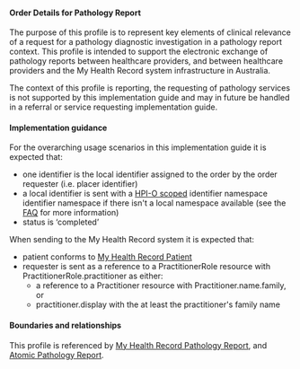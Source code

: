 #### Order Details for Pathology Report
The purpose of this profile is to represent key elements of clinical relevance of a request for a pathology diagnostic investigation in a pathology report context. This profile is intended to support the electronic exchange of pathology reports between healthcare providers, and between healthcare providers and the My Health Record system infrastructure in Australia.

The context of this profile is reporting, the requesting of pathology services is not supported by this implementation guide and may in future be handled in a referral or service requesting implementation guide.

#### Implementation guidance
For the overarching usage scenarios in this implementation guide it is expected that:
* one identifier is the local identifier assigned to the order by the order requester (i.e. placer identifier)
* a local identifier is sent with a [HPI-O scoped](http://ns.electronichealth.net.au/id/hpio-scoped/order/1.0/index.html) identifier namespace identifier namespace if there isn't a local namespace available (see the [FAQ](https://github.com/AuDigitalHealth/ci-fhir-r4/wiki/Frequently-Asked-Questions) for more information) 
* status is ‘completed’
 
When sending to the My Health Record system it is expected that: 
<ul>
  <li>patient conforms to <a href="StructureDefinition-patient-mhr-1.html">My Health Record Patient</a></li>
  <li>requester is sent as a reference to a PractitionerRole resource with PractitionerRole.practitioner as either:
     <ul>
        <li>a reference to a Practitioner resource with Practitioner.name.family, or</li>
        <li>practitioner.display with the at least the practitioner's family name</li>   
     </ul></li>
</ul>

#### Boundaries and relationships
This profile is referenced by [My Health Record Pathology Report](StructureDefinition-diagnosticreport-path-mhr-1.html), and [Atomic Pathology Report](StructureDefinition-diagnosticreport-path-atomic-1.html).